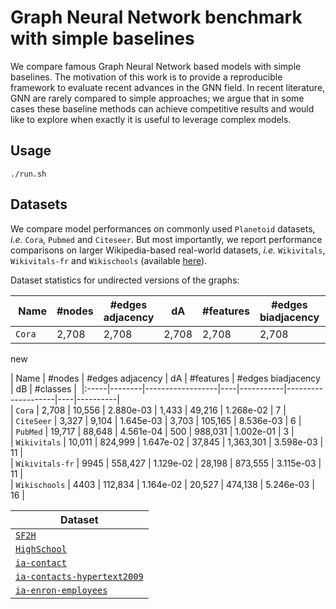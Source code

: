 # Graph Neural Network benchmark with simple baselines

We compare famous Graph Neural Network based models with simple baselines. The motivation of this work is to provide a reproducible framework to evaluate recent advances in the GNN field. In recent literature, GNN are rarely compared to simple approaches; we argue that in some cases these baseline methods can achieve competitive results and would like to explore when exactly it is useful to leverage complex models.

## Usage
```shell
./run.sh
```

## Datasets

We compare model performances on commonly used `Planetoid` datasets, *i.e.* `Cora`, `Pubmed` and `Citeseer`. But most importantly, we report performance comparisons on larger Wikipedia-based real-world datasets, *i.e.* `Wikivitals`, `Wikivitals-fr` and `Wikischools` (available [here](https://netset.telecom-paris.fr/)).

Dataset statistics for undirected versions of the graphs:

| Name | #nodes | #edges adjacency | dA | #features | #edges biadjacency | dB | #classes |
|:-----|--------|------------------|----|-----------|--------------------|----|----------|
| ```Cora``` | 2,708 | 2,708 | 2,708 | 2,708 | 2,708 | 2,708 | 2,708 |

new 

| Name | #nodes | #edges adjacency | dA | #features | #edges biadjacency | dB | #classes |  
|:-----|--------|------------------|----|-----------|--------------------|----|----------|  
| ```Cora``` | 2,708 | 10,556 | 2.880e-03 | 1,433 | 49,216 | 1.268e-02 | 7 |  
| `CiteSeer` | 3,327 | 9,104 | 1.645e-03 | 3,703 | 105,165 | 8.536e-03 | 6 |  
| `PubMed` | 19,717 | 88,648 | 4.561e-04 | 500 | 988,031 | 1.002e-01 | 3 |  
| `Wikivitals` | 10,011 | 824,999 | 1.647e-02 | 37,845 | 1,363,301 | 3.598e-03 | 11 |  
| `Wikivitals-fr` | 9945 | 558,427 | 1.129e-02 | 28,198 | 873,555 | 3.115e-03 | 11 |  
| `Wikischools` | 4403 | 112,834 | 1.164e-02 | 20,527 | 474,138 | 5.246e-03 | 16 |  


| Dataset      |
|--------------|
| [```SF2H```](http://www.sociopatterns.org/datasets/sfhh-conference-data-set/) |
| [```HighSchool```](http://www.sociopatterns.org/datasets/high-school-contact-and-friendship-networks/) |  
| [```ia-contact```](https://networkrepository.com/ia-contact.php) | 
| [```ia-contacts-hypertext2009```](http://www.sociopatterns.org/datasets/hypertext-2009-dynamic-contact-network/) |
| [```ia-enron-employees```](https://networkrepository.com/ia_enron_employees.php) |
